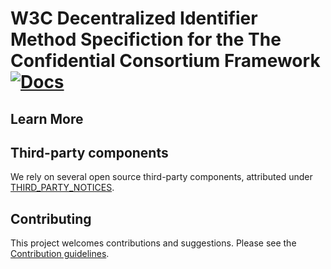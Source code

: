 # W3C Decentralized Identifier Method Specifiction for the The Confidential Consortium Framework [![Docs](https://img.shields.io/badge/Documentation-Up%20to%20date-green)](https://microsoft.github.io/CCF)


## Learn More

## Third-party components

We rely on several open source third-party components, attributed under [THIRD_PARTY_NOTICES](THIRD_PARTY_NOTICES.txt).

## Contributing

This project welcomes contributions and suggestions. Please see the [Contribution guidelines](.github/CONTRIBUTING.md).